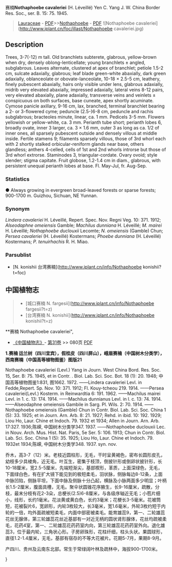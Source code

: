 赛楠**Nothaphoebe cavaleriei** (H. Léveillé) Yen C. Yang J. W. China Border Res. Soc., ser. B. 15: 75. 1945.

> [Lauraceae](http://www.iplant.cn/info/Lauraceae?t=foc) - [PDF](http://www.iplant.cn/foc/pdf/Lauraceae.pdf)>>[Nothaphoebe](http://www.iplant.cn/info/Nothaphoebe?t=foc) - [PDF](http://www.iplant.cn/foc/pdf/Nothaphoebe.pdf)
![Nothaphoebe cavaleriei](http://www.iplant.cn/foc/illast/Nothaphoebe cavaleriei.jpg)

## Description

Trees, 3-7(-12) m tall. Old branchlets subterete, glabrous, yellow-brown when dry, densely oblong-lenticellate; young branchlets ± angled, subglabrous. Leaves alternate, clustered at apex of branchlet; petiole 1.5-2 cm, sulcate adaxially, glabrous; leaf blade green-white abaxially, dark green adaxially, oblanceolate or obovate-lanceolate, 10-18 × 2.5-5 cm, leathery, finely pubescent abaxially, hairs only visible under lens, glabrous adaxially, midrib very elevated abaxially, impressed adaxially, lateral veins 8-12 pairs, very elevated abaxially, plane adaxially, transverse veins and veinlets ± conspicuous on both surfaces, base cuneate, apex shortly acuminate. Cymose panicle axillary, 9-16 cm, lax, branched, terminal branchlet bearing a 2- or 3-flowered cyme; peduncle (2.5-)6-8 cm, peduncle and rachis subglabrous; bracteoles minute, linear, ca. 1 mm. Pedicels 3-5 mm. Flowers yellowish or yellow-white, ca. 3 mm. Perianth tube short; perianth lobes 6, broadly ovate, inner 3 larger, ca. 3 × 1.6 mm, outer 3 as long as ca. 1/2 of inner ones, all sparsely pubescent outside and densely villous at middle inside. Fertile stamens 9; filaments sparsely villous, those of 3rd whorl each with 2 shortly stalked orbicular-reniform glands near base, others glandless; anthers 4-celled, cells of 1st and 2nd whorls introrse but those of 3rd whorl extrorse. Staminodes 3, triangular-cordate. Ovary ovoid; style slender; stigma capitate. Fruit globose, 1.2-1.4 cm in diam., glabrous, with persistent unequal perianth lobes at base. Fl. May-Jul, fr. Aug-Sep.

### Statistics
● Always growing in evergreen broad-leaved forests or sparse forests; 900-1700 m. Guizhou, Sichuan, NE Yunnan.

### Synonym
*Lindera cavaleriei* H. Léveillé, Repert. Spec. Nov. Regni Veg. 10: 371. 1912; *Alseodaphne omeiensis* Gamble; *Machilus dunniana* H. Léveillé; *M. mairei* H. Léveillé; *Nothaphoebe duclouxii* Lecomte; *N. omeiensis* (Gamble) Chun; *Persea cavaleriei* (H. Léveillé) Kostermans; *Phoebe dunniana* (H. Léveillé) Kostermans; *P. tenuirhachis* R. H. Miao.


### Parsublist

* [N.  konishii  台湾赛楠](http://www.iplant.cn/info/Nothaphoebe konishii?t=foc)

## 中国植物志

> * [城口赛楠  N.  fargesii](http://www.iplant.cn/info/Nothaphoebe fargesii?t=z)
> * [台湾赛楠  N.  konishii](http://www.iplant.cn/info/Nothaphoebe konishii?t=z)

**赛楠 Nothaphoebe cavaleriei",


* [《中国植物志》](http://www.iplant.cn/frps)- [第31卷](http://www.iplant.cn/frps/vol/31) >> 080页 [PDF](http://www.iplant.cn/frps/pdf/31/080.PDF)

**1.赛楠 运兰树（四川宜宾），假桂皮（四川屏山），峨眉赛楠（中国树木分类学），西南赛楠（中国高等植物图鉴）图版21**

Nothaphoebe cavaleriei (Levl.) Yang in Journ. West China Bord. Res. Soc. 15, Ser. B: 75. 1945, et in Contr. . Biol. Lab. Sci. Soc. Bot. 18 (1): 20. 1948; 中国高等植物图鉴1:831, 图1662. 1972. ——Lindera cavaleriei Levl. in Fedde,Repert. Sp. Nov. 10: 371. 1912; Fl. Kouy-tcheou 219. 1914. ——Persea cavaleriei(Levl.) Kosterm. in Reinwardtia 6: 191. 1962. ——Machilus mairei Levl. in 1. c. 13: 174. 1914. ——Machilus dunnianus Levl. in l. c. 13: 74. 1914. ——Alseodaphne omeiensis Gambile in Sarg. Pl. Wils. 2: 70. 1914. ——Nothaphoebe omeiensis (Gamble) Chun in Contr. Biol. Lab. Sci. Soc. China 1 (5): 33. 1925; et in Journ. Arn. Arb. 8: 21. 1927; Rehd. in ibid. 10: 192. 1929; Liou Ho, Laur. Chine et Indoch. 79. 1932 et 1934; Allen in Journ. Arn. Arb. 17:327. 1936;陈嵘, 中国树木分类学347. 1937. ——Nothaphoebe duclouxii Lec. in Nouv. Arch. Mus. Hist. Nat. Paris, 5e Ser. 5: 106. 1913; Chun in Contr. Biol. Lab. Sci. Soc. China 1 (5): 35. 1925; Liou Ho, Laur. Chine et Indoch. 79. 1932et 1934;陈嵘, 中国树木分类学348. 1937. syn. nov.

乔木，高3-7（12）米。老枝近圆柱形，无毛，干时呈黄褐色，密布长圆形皮孔，幼枝多少具棱角，近无毛。叶互生，密集于枝顶，倒披针形或倒卵状披针形，长10-18厘米，宽2.5-5厘米，先端短渐尖，基部楔形，革质，上面深绿色，无毛，下面绿白色，有在扩大镜下能见到的极短柔毛，羽状脉，侧脉每边8-12条，上面中脉凹陷，侧脉平坦，下面中脉及侧脉十分凸起，横脉及小脉两面多少明显；叶柄长1.5-2厘米，腹面具槽，无毛。聚伞状圆锥花序腋生，长9-16厘米，疏散，分枝，最末分枝有花2-3朵，总梗长(2.5)6-8厘米，与各级序轴近无毛；小苞片细小，线形，长约1毫米。花淡黄或黄白色，长约3毫米；花梗长3-5毫米。花被筒短，花被裂片6，宽卵形，内轮3枚较大，长3毫米，宽1.6毫米，外轮3枚约短于内轮的一倍，均外面疏被短柔毛，内面中部密被柔毛。能育雄蕊9，第一、二轮雄蕊花丝无腺体，第三轮雄蕊花丝近基部有一对近无柄的圆状肾形腺体，花丝均疏被柔毛，花药4室，第一、二轮雄蕊花药药室内向，第三轮雄蕊花药药室外向。退化雄蕊3，位于最内轮，三角状心形。子房卵珠形，花柱纤细，柱头头状。果圆球形，直径1.2-1.4厘米，无毛，基部有宿存的不等大花被片。花期5-7月，果期8-9月。

产四川、贵州及云南东北部。常生于常绿阔叶林及疏林中，海拔900-1700米。


}